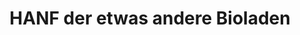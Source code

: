 ---
title: "HANF der etwas andere Bioladen"
url: /regensburg/hanf-der-etwas-andere-bioladen/
shop: Hanf
---